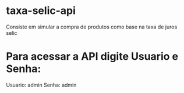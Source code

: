 # taxa-selic-api
Consiste em simular a compra de produtos como base na taxa de juros selic 


# Para acessar a API digite Usuario e Senha:

Usuario: admin
Senha: admin
